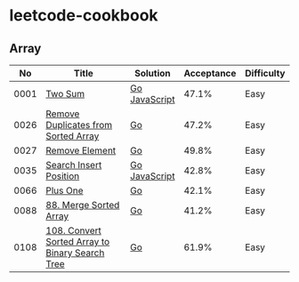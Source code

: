 # leetcode-cookbook

## Array
No   | Title | Solution | Acceptance | Difficulty
-----|-------|----------|------------|------------
0001 | [Two Sum](https://leetcode.com/problems/two-sum/) | [Go<br/>JavaScript](./leetcode/0001.two-sum) | 47.1% | Easy
0026 | [Remove Duplicates from Sorted Array](https://leetcode.com/problems/remove-duplicates-from-sorted-array/) | [Go](./leetcode/0026.remove-duplicates-from-sorted-array) | 47.2% | Easy
0027 | [Remove Element](https://leetcode.com/problems/remove-element/) | [Go](./leetcode/0027.remove-element) | 49.8% | Easy
0035 | [Search Insert Position](https://leetcode.com/problems/search-insert-position/) | [Go<br/>JavaScript](./leetcode/0035.search-insert-position) | 42.8% | Easy
0066 | [Plus One](https://leetcode.com/problems/plus-one/) | [Go](./leetcode/0066.plus-one) | 42.1% | Easy
0088 | [88. Merge Sorted Array](https://leetcode.com/problems/merge-sorted-array/) | [Go](./leetcode/0088.merge-sorted-array) | 41.2% | Easy
0108 | [108. Convert Sorted Array to Binary Search Tree](https://leetcode.com/problems/convert-sorted-array-to-binary-search-tree/) | [Go](./leetcode/0108.convert-sorted-array-to-binary-search-tree) | 61.9% | Easy